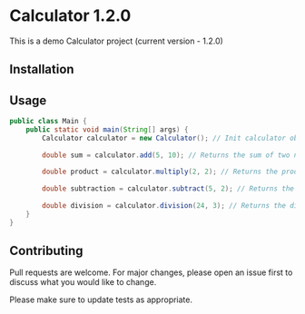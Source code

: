 # Calculator 1.2.0
This is a demo Calculator project (current version - 1.2.0)

## Installation

## Usage
```java
public class Main {
    public static void main(String[] args) {
        Calculator calculator = new Calculator(); // Init calculator object
        
        double sum = calculator.add(5, 10); // Returns the sum of two numbers
        
        double product = calculator.multiply(2, 2); // Returns the product of two numbers
        
        double subtraction = calculator.subtract(5, 2); // Returns the subtraction of two numbers
        
        double division = calculator.division(24, 3); // Returns the division of two numbers
    }
}
```
## Contributing
Pull requests are welcome. For major changes, please open an issue first to discuss what you would like to change.

Please make sure to update tests as appropriate.
